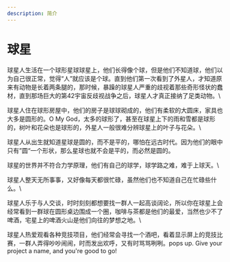 ```yaml
---
description: 简介
---
```


# 球星

球星人生活在一个球形星球球星上，他们长得像个球，但是他们不知道球，他们以为自己很正常，觉得“人”就应该是个球。直到他们第一次看到了外星人，才知道原来有动物是长着两条腿的，那时候，暴躁的球星人严重的歧视着那些奇形怪状的蠢材，直到那场巨大的第42宇宙反歧视战争之后，球星人才真正接纳了足类动物。\\

球星人住在球形房屋中，他们的房子是球球砌成的，他们有柔软的大圆床，家具也大多是圆形的。O My God，太多的球形了，甚至在球星上下的雨和雪都是球形的，树叶和花朵也是球形的，外星人一般很难分辨球星上的叶子与花朵。\\

球星人从出生就知道星球是圆的，而不是平的，哪怕在远古时代。因为他们的眼中只有”圆“一个形状，那么星球也就不会是平的，而必然是圆的。

球星的世界并不符合力学原理，他们有自己的球学，球学路之难，难于上球天。\\

球星人整天无所事事，又好像每天都很忙碌，虽然他们也不知道自己在忙碌些什么。\\

球星人乐于与人交谈，时时刻刻都想要找一群人一起高谈阔论，所以你在球星上会经常看到一群球在圆形桌边围成一个圈，咖啡与茶都是他们的最爱，当然也少不了啤酒，宅星上的啤酒火山是他们向往的梦想之地。\\

球星人热爱观看各种竞技项目，他们经常会寻找一个酒吧，看着显示屏上的竞技比赛，一群人弄得吵吵闹闹，时而发出欢呼，又有时骂骂咧咧。pops up. Give your project a name, and you're good to go!
